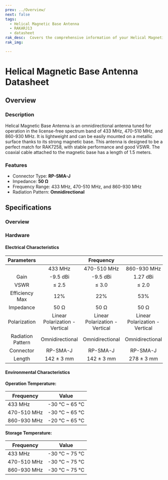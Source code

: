 ```yaml
---
prev: ../Overview/
next: false
tags:
  - Helical Magnetic Base Antenna
  - RAKARJ13
  - datasheet
rak_desc:  Covers the comprehensive information of your Helical Magnetic Base Antenna to help you in using it. This information includes technical specifications, characteristics, and requirements.
rak_img:

---
```


# Helical Magnetic Base Antenna Datasheet

## Overview

### Description

Helical Magnetic Base Antenna is an omnidirectional antenna tuned for operation in the license-free spectrum band of 433&nbsp;MHz, 470-510&nbsp;MHz, and 860-930&nbsp;MHz. It is lightweight and can be easily mounted on a metallic surface thanks to its strong magnetic base. This antenna is designed to be a perfect match for RAK7258, with stable performance and good VSWR. The coaxial cable attached to the magnetic base has a length of 1.5 meters.

### Features

- Connector Type: **RP-SMA-J**
- Impedance: **50&nbsp;Ω**
- Frequency Range: 433&nbsp;MHz, 470-510&nbsp;MHz, and 860-930&nbsp;MHz
- Radiation Pattern: **Omnidirectional**


## Specifications

### Overview

<rk-img
  src="/assets/images/accessories/helical-magnetic-base-antenna/433mhz.png"
  width="40%"
  caption="Helical Magnetic Base Antenna 433 MHz"
/>

<rk-img
  src="/assets/images/accessories/helical-magnetic-base-antenna/470-510mhz.png"
  width="40%"
  caption="Helical Magnetic Base Antenna 470-510 MHz"
/>

<rk-img
  src="/assets/images/accessories/helical-magnetic-base-antenna/860-930mhz.png"
  width="40%"
  caption="Helical Magnetic Base Antenna 860-930 MHz"
/>

### Hardware

#### Electrical Characteristics


<table style="text-align: center">
<thead>
  <tr>
    <th>Parameters</th>
    <th colspan = 3>Frequency</th>
  </tr>
</thead>
<tbody>
        <tr>
            <td></td>
            <td>433&nbsp;MHz</td>
            <td>470-510&nbsp;MHz</td>
            <td>860-930&nbsp;MHz</td>
        </tr>
        <tr>
            <td>Gain</td>
            <td>-9.5&nbsp;dBi</td>
            <td>-9.5&nbsp;dBi</td>
            <td>1.27&nbsp;dBi</td>
        </tr>
        <tr>
            <td>VSWR</td>
            <td>≤ 2.5</td>
            <td>≤ 3.0</td>
            <td>≤ 2.0</td>
        </tr>
        <tr>
            <td>Efficiency Max</td>
            <td>12%</td>
            <td>22%</td>
            <td>53%</td>
        </tr>
        <tr>
            <td>Impedance</td>
            <td>50&nbsp;Ω</td>
            <td>50&nbsp;Ω</td>
            <td>50&nbsp;Ω</td>
        </tr>
        <tr>
            <td>Polarization</td>
            <td>Linear Polarization - Vertical</td>
            <td>Linear Polarization - Vertical</td>
            <td>Linear Polarization - Vertical</td>
        </tr>
        <tr>
            <td>Radiation Pattern</td>
            <td>Omnidirectional</td>
            <td>Omnidirectional</td>
            <td>Omnidirectional</td>
        </tr>
        <tr>
            <td>Connector</td>
            <td>RP-SMA-J</td>
            <td>RP-SMA-J</td>
            <td>RP-SMA-J</td>
        </tr>
        <tr>
            <td>Length</td>
            <td>142 ± 3&nbsp;mm</td>
            <td>142 ± 3&nbsp;mm</td>
            <td>278 ± 3&nbsp;mm</td>
        </tr>
</tbody>
</table>


#### Environmental Characteristics

**Operation Temperature:**

| Frequency        | Value                    |
| ---------------- | ------------------------ |
| 433&nbsp;MHz     | -30&nbsp;°C ~ 65&nbsp;°C |
| 470-510&nbsp;MHz | -30&nbsp;°C ~ 65&nbsp;°C |
| 860-930&nbsp;MHz | -20&nbsp;°C ~ 65&nbsp;°C |

**Storage Temperature:**

| Frequency        | Value                    |
| ---------------- | ------------------------ |
| 433&nbsp;MHz     | -30&nbsp;°C ~ 75&nbsp;°C |
| 470-510&nbsp;MHz | -30&nbsp;°C ~ 75&nbsp;°C |
| 860-930&nbsp;MHz | -30&nbsp;°C ~ 75&nbsp;°C |


